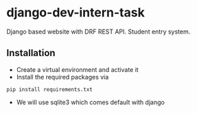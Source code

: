 # django-dev-intern-task
Django based website with DRF REST API. Student entry system.

## Installation
- Create a virtual environment and activate it
- Install the required packages via 
```
pip install requirements.txt
```
- We will use sqlite3 which comes default with django

